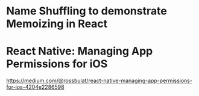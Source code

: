 # Name Shuffling to demonstrate Memoizing in React

# React Native: Managing App Permissions for iOS

https://medium.com/@rossbulat/react-native-managing-app-permissions-for-ios-4204e2286598
